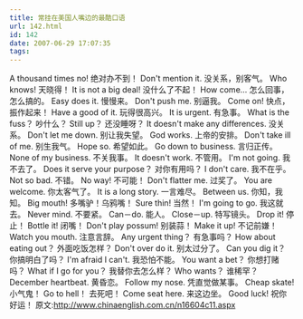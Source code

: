 ```yaml
---
title: 常挂在美国人嘴边的最酷口语
url: 142.html
id: 142
date: 2007-06-29 17:07:35
tags:
---
```


A thousand times no! 绝对办不到！ Don't mention it. 没关系，别客气。 Who knows! 天晓得！ It is not a big deal! 没什么了不起！ How come… 怎么回事，怎么搞的。 Easy does it. 慢慢来。 Don't push me. 别逼我。 Come on! 快点，振作起来！ Have a good of it. 玩得很高兴。 It is urgent. 有急事。 What is the fuss？ 吵什么？ Still up？ 还没睡呀？ It doesn't make any differences. 没关系。 Don't let me down. 别让我失望。 God works. 上帝的安排。 Don't take ill of me. 别生我气。 Hope so. 希望如此。 Go down to business. 言归正传。 None of my business. 不关我事。 It doesn't work. 不管用。 I'm not going. 我不去了。 Does it serve your purpose？ 对你有用吗？ I don't care. 我不在乎。 Not so bad. 不错。 No way! 不可能！ Don't flatter me. 过奖了。 You are welcome. 你太客气了。 It is a long story. 一言难尽。 Between us. 你知，我知。 Big mouth! 多嘴驴！乌鸦嘴！ Sure thin! 当然！ I'm going to go. 我这就去。 Never mind. 不要紧。 Can－do. 能人。 Close－up. 特写镜头。 Drop it! 停止！ Bottle it! 闭嘴！ Don't play possum! 别装蒜！ Make it up! 不记前嫌！ Watch you mouth. 注意言辞。 Any urgent thing？ 有急事吗？ How about eating out？ 外面吃饭怎样？ Don't over do it. 别太过分了。 Can you dig it？ 你搞明白了吗？ I'm afraid I can't. 我恐怕不能。 You want a bet？ 你想打赌吗？ What if I go for you？ 我替你去怎么样？ Who wants？ 谁稀罕？ December heartbeat. 黄昏恋。 Follow my nose. 凭直觉做某事。 Cheap skate! 小气鬼！ Go to hell！ 去死吧！ Come seat here. 来这边坐。 Good luck! 祝你好运！ 原文:http://www.chinaenglish.com.cn/n16604c11.aspx